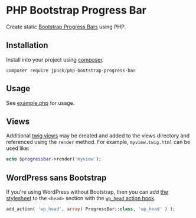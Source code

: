 # PHP Bootstrap Progress Bar

Create static [Bootstrap Progress Bars][1] using PHP.

## Installation

Install into your project using [composer][2].

    composer require jpuck/php-bootstrap-progress-bar

## Usage

See [example.php][3] for usage.

## Views

Additional [twig views][4] may be created and added to the views directory
and referenced using the `render` method. For example, `myview.twig.html` can
be used like:

```php
echo $progressbar->render('myview');
```

## WordPress sans Bootstrap

If you're using WordPress without Bootstrap, then you can add
[the stylesheet][5] to the `<head>` section with the [`wp_head` action hook][6].

```php
add_action( 'wp_head', array( ProgressBar::class, 'wp_head' ) );
```

[1]:http://getbootstrap.com/components/#progress
[2]:https://getcomposer.org/
[3]:./example.php
[4]:http://twig.sensiolabs.org/
[5]:./css/style.css
[6]:https://codex.wordpress.org/Plugin_API/Action_Reference/wp_head

